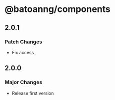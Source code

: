 # @batoanng/components

## 2.0.1

### Patch Changes

- Fix access

## 2.0.0

### Major Changes

- Release first version
